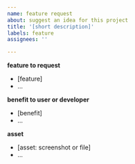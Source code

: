 ```yaml
---
name: feature request
about: suggest an idea for this project
title: '[short description]'
labels: feature
assignees: ''

---
```


**feature to request**

- [feature]
- ...

**benefit to user or developer**

- [benefit]
- ...

**asset**

- [asset: screenshot or file]
- ...